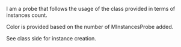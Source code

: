 I am a probe that follows the usage of the class provided in terms of instances count.

Color is provided based on the number of MInstancesProbe added.

See class side for instance creation.